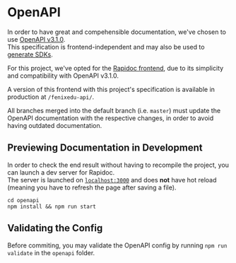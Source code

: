 # OpenAPI

In order to have great and compehensible documentation, we've chosen to use
[OpenAPI v3.1.0](https://github.com/OAI/OpenAPI-Specification/blob/main/versions/3.1.0.md).  
This specification is frontend-independent and may also be used to [generate SDKs](https://openapi-generator.tech/).

For this project, we've opted for the [Rapidoc frontend](https://rapidocweb.com/),
due to its simplicity and compatibility with OpenAPI v3.1.0.

A version of this frontend with this project's specification is available in production at `/fenixedu-api/`.

All branches merged into the default branch (i.e. `master`) must update
the OpenAPI documentation with the respective changes, in order to avoid
having outdated documentation.

## Previewing Documentation in Development

In order to check the end result without having to recompile the project, you can
launch a dev server for Rapidoc.  
The server is launched on [`localhost:3000`](http://localhost:3000) and does **not**
have hot reload (meaning you have to refresh the page after saving a file).

```
cd openapi
npm install && npm run start
```

## Validating the Config

Before commiting, you may validate the OpenAPI config by running `npm run validate`
in the `openapi` folder.
